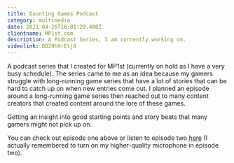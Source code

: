 ```yaml
---
title: Daunting Games Podcast
category: multimedia
date: 2021-04-26T16:01:29.400Z
clientname: MP1st.com
description: A Podcast Series, I am currently working on.
videolink: DDZ9h9rEtj0
---
```

A podcast series that I created for MP1st (currently on hold as I have a very busy schedule). The series came to me as an idea because my gamers struggle with long-running game series that have a lot of stories that can be hard to catch up on when new entries come out. I planned an episode around a long-running game series then reached out to many content creators that created content around the lore of these games. 

Getting an insight into good starting points and story beats that many gamers might not pick up on.

You can check out episode one above or listen to episode two [here](https://jimmydv.podbean.com) (I actually remembered to turn on my higher-quality microphone in episode two).